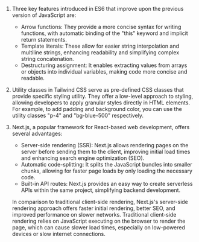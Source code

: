 1. Three key features introduced in ES6 that improve upon the previous version of JavaScript are:
   - Arrow functions: They provide a more concise syntax for writing functions, with automatic binding of the "this" keyword and implicit return statements.
   - Template literals: These allow for easier string interpolation and multiline strings, enhancing readability and simplifying complex string concatenation.
   - Destructuring assignment: It enables extracting values from arrays or objects into individual variables, making code more concise and readable.

2. Utility classes in Tailwind CSS serve as pre-defined CSS classes that provide specific styling utility. They offer a low-level approach to styling, allowing developers to apply granular styles directly in HTML elements. For example, to add padding and background color, you can use the utility classes "p-4" and "bg-blue-500" respectively.

3. Next.js, a popular framework for React-based web development, offers several advantages:
   - Server-side rendering (SSR): Next.js allows rendering pages on the server before sending them to the client, improving initial load times and enhancing search engine optimization (SEO).
   - Automatic code-splitting: It splits the JavaScript bundles into smaller chunks, allowing for faster page loads by only loading the necessary code.
   - Built-in API routes: Next.js provides an easy way to create serverless APIs within the same project, simplifying backend development.
   
   In comparison to traditional client-side rendering, Next.js's server-side rendering approach offers faster initial rendering, better SEO, and improved performance on slower networks. Traditional client-side rendering relies on JavaScript executing on the browser to render the page, which can cause slower load times, especially on low-powered devices or slow internet connections.